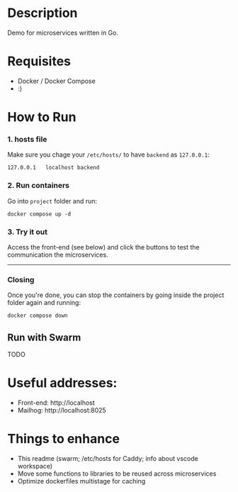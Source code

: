 # Description
Demo for microservices written in Go.

# Requisites
 - Docker / Docker Compose
 - :)

# How to Run
### 1. hosts file
Make sure you chage your `/etc/hosts/` to have `backend` as `127.0.0.1`:
```
127.0.0.1   localhost backend
```
### 2. Run containers
Go into `project` folder and run:
```
docker compose up -d
```

### 3. Try it out
Access the front-end (see below) and click the buttons to test the communication the microservices.

---

### Closing

Once you're done, you can stop the containers by going inside the project folder again and running:
```
docker compose down
```
## Run with Swarm
TODO

# Useful addresses:
 - Front-end: http://localhost
 - Mailhog: http://localhost:8025

# Things to enhance
 - This readme (swarm; /etc/hosts for Caddy; info about vscode workspace)
 - Move some functions to libraries to be reused across microservices
 - Optimize dockerfiles multistage for caching